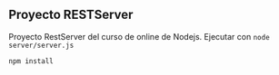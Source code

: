 ## Proyecto RESTServer

Proyecto RestServer del curso de online de Nodejs.
Ejecutar con ```node server/server.js```

```
npm install
```
